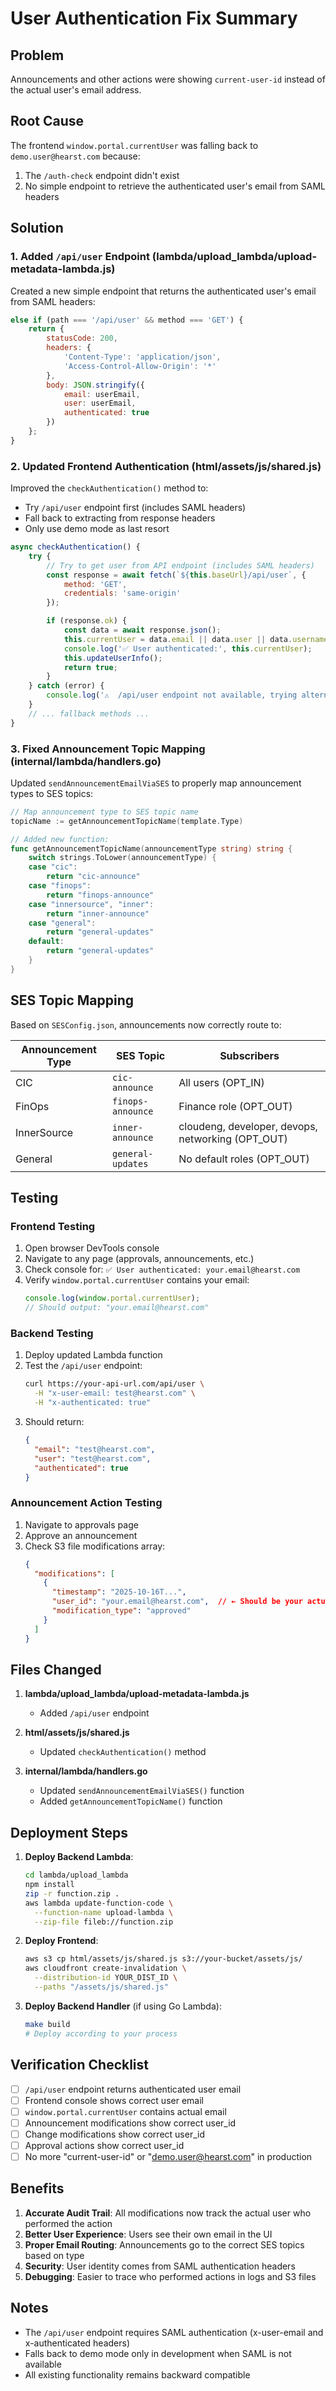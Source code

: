 # User Authentication Fix Summary

## Problem
Announcements and other actions were showing `current-user-id` instead of the actual user's email address.

## Root Cause
The frontend `window.portal.currentUser` was falling back to `demo.user@hearst.com` because:
1. The `/auth-check` endpoint didn't exist
2. No simple endpoint to retrieve the authenticated user's email from SAML headers

## Solution

### 1. Added `/api/user` Endpoint (lambda/upload_lambda/upload-metadata-lambda.js)
Created a new simple endpoint that returns the authenticated user's email from SAML headers:

```javascript
else if (path === '/api/user' && method === 'GET') {
    return {
        statusCode: 200,
        headers: {
            'Content-Type': 'application/json',
            'Access-Control-Allow-Origin': '*'
        },
        body: JSON.stringify({ 
            email: userEmail,
            user: userEmail,
            authenticated: true
        })
    };
}
```

### 2. Updated Frontend Authentication (html/assets/js/shared.js)
Improved the `checkAuthentication()` method to:
- Try `/api/user` endpoint first (includes SAML headers)
- Fall back to extracting from response headers
- Only use demo mode as last resort

```javascript
async checkAuthentication() {
    try {
        // Try to get user from API endpoint (includes SAML headers)
        const response = await fetch(`${this.baseUrl}/api/user`, {
            method: 'GET',
            credentials: 'same-origin'
        });

        if (response.ok) {
            const data = await response.json();
            this.currentUser = data.email || data.user || data.username;
            console.log('✅ User authenticated:', this.currentUser);
            this.updateUserInfo();
            return true;
        }
    } catch (error) {
        console.log('⚠️  /api/user endpoint not available, trying alternative methods');
    }
    // ... fallback methods ...
}
```

### 3. Fixed Announcement Topic Mapping (internal/lambda/handlers.go)
Updated `sendAnnouncementEmailViaSES` to properly map announcement types to SES topics:

```go
// Map announcement type to SES topic name
topicName := getAnnouncementTopicName(template.Type)

// Added new function:
func getAnnouncementTopicName(announcementType string) string {
    switch strings.ToLower(announcementType) {
    case "cic":
        return "cic-announce"
    case "finops":
        return "finops-announce"
    case "innersource", "inner":
        return "inner-announce"
    case "general":
        return "general-updates"
    default:
        return "general-updates"
    }
}
```

## SES Topic Mapping

Based on `SESConfig.json`, announcements now correctly route to:

| Announcement Type | SES Topic | Subscribers |
|------------------|-----------|-------------|
| CIC | `cic-announce` | All users (OPT_IN) |
| FinOps | `finops-announce` | Finance role (OPT_OUT) |
| InnerSource | `inner-announce` | cloudeng, developer, devops, networking (OPT_OUT) |
| General | `general-updates` | No default roles (OPT_OUT) |

## Testing

### Frontend Testing
1. Open browser DevTools console
2. Navigate to any page (approvals, announcements, etc.)
3. Check console for: `✅ User authenticated: your.email@hearst.com`
4. Verify `window.portal.currentUser` contains your email:
   ```javascript
   console.log(window.portal.currentUser);
   // Should output: "your.email@hearst.com"
   ```

### Backend Testing
1. Deploy updated Lambda function
2. Test the `/api/user` endpoint:
   ```bash
   curl https://your-api-url.com/api/user \
     -H "x-user-email: test@hearst.com" \
     -H "x-authenticated: true"
   ```
3. Should return:
   ```json
   {
     "email": "test@hearst.com",
     "user": "test@hearst.com",
     "authenticated": true
   }
   ```

### Announcement Action Testing
1. Navigate to approvals page
2. Approve an announcement
3. Check S3 file modifications array:
   ```json
   {
     "modifications": [
       {
         "timestamp": "2025-10-16T...",
         "user_id": "your.email@hearst.com",  // ← Should be your actual email
         "modification_type": "approved"
       }
     ]
   }
   ```

## Files Changed

1. **lambda/upload_lambda/upload-metadata-lambda.js**
   - Added `/api/user` endpoint

2. **html/assets/js/shared.js**
   - Updated `checkAuthentication()` method

3. **internal/lambda/handlers.go**
   - Updated `sendAnnouncementEmailViaSES()` function
   - Added `getAnnouncementTopicName()` function

## Deployment Steps

1. **Deploy Backend Lambda**:
   ```bash
   cd lambda/upload_lambda
   npm install
   zip -r function.zip .
   aws lambda update-function-code \
     --function-name upload-lambda \
     --zip-file fileb://function.zip
   ```

2. **Deploy Frontend**:
   ```bash
   aws s3 cp html/assets/js/shared.js s3://your-bucket/assets/js/
   aws cloudfront create-invalidation \
     --distribution-id YOUR_DIST_ID \
     --paths "/assets/js/shared.js"
   ```

3. **Deploy Backend Handler** (if using Go Lambda):
   ```bash
   make build
   # Deploy according to your process
   ```

## Verification Checklist

- [ ] `/api/user` endpoint returns authenticated user email
- [ ] Frontend console shows correct user email
- [ ] `window.portal.currentUser` contains actual email
- [ ] Announcement modifications show correct user_id
- [ ] Change modifications show correct user_id
- [ ] Approval actions show correct user_id
- [ ] No more "current-user-id" or "demo.user@hearst.com" in production

## Benefits

1. **Accurate Audit Trail**: All modifications now track the actual user who performed the action
2. **Better User Experience**: Users see their own email in the UI
3. **Proper Email Routing**: Announcements go to the correct SES topics based on type
4. **Security**: User identity comes from SAML authentication headers
5. **Debugging**: Easier to trace who performed actions in logs and S3 files

## Notes

- The `/api/user` endpoint requires SAML authentication (x-user-email and x-authenticated headers)
- Falls back to demo mode only in development when SAML is not available
- All existing functionality remains backward compatible
